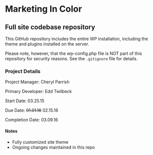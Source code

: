 Marketing In Color
==============

Full site codebase repository
--------------

This GitHub repository includes the entire WP installation, including the theme and plugins installed on the server.

Please note, however, that the wp-config.php file is NOT part of this repository for security reasons. See the `.gitignore` file for details.

### Project Details
Project Manager: Cheryl Parrish

Primary Developer: Edd Twilbeck

Start Date: 03.25.15

Due Date: ~~01.01.16~~ 02.15.16

Completion Date: 03.09.16

#### Notes
* Fully customized site theme
* Ongoing changes maintained in this repo
